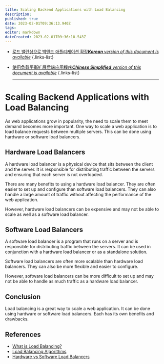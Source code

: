 ```yaml
---
title: Scaling Backend Applications with Load Balancing
description: 
published: true
date: 2023-02-01T09:36:13.940Z
tags: 
editor: markdown
dateCreated: 2023-02-01T09:36:10.543Z
---
```


- [로드 밸런싱으로 백엔드 애플리케이션 확장***Korean** version of this document is available*](/ko/Knowledge-base/Backend/scaling-backend-applications-with-load-balancing)
{.links-list}
- [使用负载平衡扩展后端应用程序***Chinese Simplified** version of this document is available*](/zh/Knowledge-base/Backend/scaling-backend-applications-with-load-balancing)
{.links-list}


  - - - -

# Scaling Backend Applications with Load Balancing

As web applications grow in popularity, the need to scale them to meet demand becomes more important. One way to scale a web application is to load balance requests between multiple servers. This can be done using hardware or software load balancers.

## Hardware Load Balancers

A hardware load balancer is a physical device that sits between the client and the server. It is responsible for distributing traffic between the servers and ensuring that each server is not overloaded.

There are many benefits to using a hardware load balancer. They are often easier to set up and configure than software load balancers. They can also handle a large amount of traffic without affecting the performance of the web application.

However, hardware load balancers can be expensive and may not be able to scale as well as a software load balancer.

## Software Load Balancers

A software load balancer is a program that runs on a server and is responsible for distributing traffic between the servers. It can be used in conjunction with a hardware load balancer or as a standalone solution.

Software load balancers are often more scalable than hardware load balancers. They can also be more flexible and easier to configure.

However, software load balancers can be more difficult to set up and may not be able to handle as much traffic as a hardware load balancer.

## Conclusion

Load balancing is a great way to scale a web application. It can be done using hardware or software load balancers. Each has its own benefits and drawbacks.

## References

- [What is Load Balancing?](https://www.digitalocean.com/community/tutorials/what-is-load-balancing)
- [Load Balancing Algorithms](https://www.digitalocean.com/community/tutorials/load-balancing-algorithms)
- [Hardware vs Software Load Balancers](https://www.digitalocean.com/community/tutorials/hardware-vs-software-load-balancers)